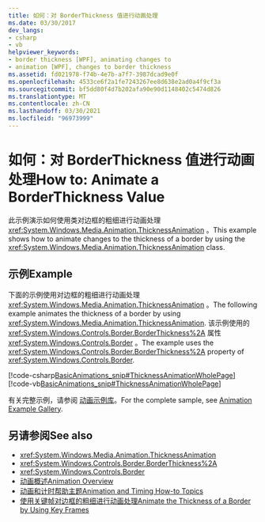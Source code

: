 ```yaml
---
title: 如何：对 BorderThickness 值进行动画处理
ms.date: 03/30/2017
dev_langs:
- csharp
- vb
helpviewer_keywords:
- border thickness [WPF], animating changes to
- animation [WPF], changes to border thickness
ms.assetid: fd021978-f74b-4e7b-a7f7-3987dcad9e0f
ms.openlocfilehash: 4533ce6f2a1fe7243267ee8d638e2ad0a4f9cf3a
ms.sourcegitcommit: bf5dd80f4d7b202afa90e90d1148402c5474d826
ms.translationtype: MT
ms.contentlocale: zh-CN
ms.lasthandoff: 03/30/2021
ms.locfileid: "96973999"
---
```

# <a name="how-to-animate-a-borderthickness-value"></a><span data-ttu-id="3e09a-102">如何：对 BorderThickness 值进行动画处理</span><span class="sxs-lookup"><span data-stu-id="3e09a-102">How to: Animate a BorderThickness Value</span></span>
<span data-ttu-id="3e09a-103">此示例演示如何使用类对边框的粗细进行动画处理 <xref:System.Windows.Media.Animation.ThicknessAnimation> 。</span><span class="sxs-lookup"><span data-stu-id="3e09a-103">This example shows how to animate changes to the thickness of a border by using the <xref:System.Windows.Media.Animation.ThicknessAnimation> class.</span></span>  
  
## <a name="example"></a><span data-ttu-id="3e09a-104">示例</span><span class="sxs-lookup"><span data-stu-id="3e09a-104">Example</span></span>  
 <span data-ttu-id="3e09a-105">下面的示例使用对边框的粗细进行动画处理 <xref:System.Windows.Media.Animation.ThicknessAnimation> 。</span><span class="sxs-lookup"><span data-stu-id="3e09a-105">The following example animates the thickness of a border by using <xref:System.Windows.Media.Animation.ThicknessAnimation>.</span></span> <span data-ttu-id="3e09a-106">该示例使用的 <xref:System.Windows.Controls.Border.BorderThickness%2A> 属性 <xref:System.Windows.Controls.Border> 。</span><span class="sxs-lookup"><span data-stu-id="3e09a-106">The example uses the <xref:System.Windows.Controls.Border.BorderThickness%2A> property of <xref:System.Windows.Controls.Border>.</span></span>  
  
 [!code-csharp[BasicAnimations_snip#ThicknessAnimationWholePage](~/samples/snippets/csharp/VS_Snippets_Wpf/BasicAnimations_snip/CSharp/ThicknessAnimationExample.cs#thicknessanimationwholepage)]
 [!code-vb[BasicAnimations_snip#ThicknessAnimationWholePage](~/samples/snippets/visualbasic/VS_Snippets_Wpf/BasicAnimations_snip/VisualBasic/ThicknessAnimationExample.vb#thicknessanimationwholepage)]  
  
 <span data-ttu-id="3e09a-107">有关完整示例，请参阅 [动画示例库](https://github.com/Microsoft/WPF-Samples/tree/master/Animation/AnimationExamples)。</span><span class="sxs-lookup"><span data-stu-id="3e09a-107">For the complete sample, see [Animation Example Gallery](https://github.com/Microsoft/WPF-Samples/tree/master/Animation/AnimationExamples).</span></span>  
  
## <a name="see-also"></a><span data-ttu-id="3e09a-108">另请参阅</span><span class="sxs-lookup"><span data-stu-id="3e09a-108">See also</span></span>

- <xref:System.Windows.Media.Animation.ThicknessAnimation>
- <xref:System.Windows.Controls.Border.BorderThickness%2A>
- <xref:System.Windows.Controls.Border>
- [<span data-ttu-id="3e09a-109">动画概述</span><span class="sxs-lookup"><span data-stu-id="3e09a-109">Animation Overview</span></span>](../graphics-multimedia/animation-overview.md)
- [<span data-ttu-id="3e09a-110">动画和计时帮助主题</span><span class="sxs-lookup"><span data-stu-id="3e09a-110">Animation and Timing How-to Topics</span></span>](../graphics-multimedia/animation-and-timing-how-to-topics.md)
- [<span data-ttu-id="3e09a-111">使用关键帧对边框的粗细进行动画处理</span><span class="sxs-lookup"><span data-stu-id="3e09a-111">Animate the Thickness of a Border by Using Key Frames</span></span>](../graphics-multimedia/how-to-animate-the-thickness-of-a-border-by-using-key-frames.md)
